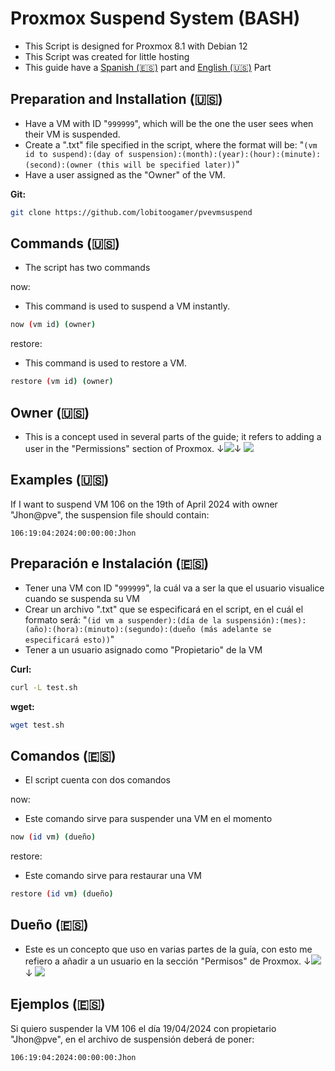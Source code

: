 # Proxmox Suspend System (BASH)
- This Script is designed for Proxmox 8.1 with Debian 12
- This Script was created for little hosting
- This guide have a [Spanish (🇪🇸)](https://github.com/lobitoogamer/pvevmsuspend?tab=readme-ov-file#preparaci%C3%B3n-e-instalaci%C3%B3n-) part and [English (🇺🇸)](https://github.com/lobitoogamer/pvevmsuspend?tab=readme-ov-file#preparation-and-installation-) Part

## Preparation and Installation (🇺🇸)

- Have a VM with ID "`999999`", which will be the one the user sees when their VM is suspended.
- Create a ".txt" file specified in the script, where the format will be: "`(vm id to suspend):(day of suspension):(month):(year):(hour):(minute):(second):(owner (this will be specified later))`"
- Have a user assigned as the "Owner" of the VM.

**Git:**
```bash
git clone https://github.com/lobitoogamer/pvevmsuspend
```

## Commands (🇺🇸)
- The script has two commands

now:
- This command is used to suspend a VM instantly.
```bash
now (vm id) (owner)
```

restore:
- This command is used to restore a VM.
```bash
restore (vm id) (owner)
```

## Owner (🇺🇸)
- This is a concept used in several parts of the guide; it refers to adding a user in the "Permissions" section of Proxmox. ↓![](https://i.imgur.com/ni0Kjju.png)↓
  ![](https://i.imgur.com/1smLNVe.png)
## Examples (🇺🇸)
If I want to suspend VM 106 on the 19th of April 2024 with owner "Jhon@pve", the suspension file should contain:
```
106:19:04:2024:00:00:00:Jhon
```

## Preparación e Instalación (🇪🇸)

- Tener una VM con ID "`999999`", la cuál va a ser la que el usuario visualice cuando se suspenda su VM
- Crear un archivo ".txt" que se especificará en el script, en el cuál el formato será: "`(id vm a suspender):(día de la suspensión):(mes):(año):(hora):(minuto):(segundo):(dueño (más adelante se especificará esto))`"
- Tener a un usuario asignado como "Propietario" de la VM

**Curl:**
```bash
curl -L test.sh
```

**wget:**
```bash
wget test.sh
```

## Comandos (🇪🇸)
- El script cuenta con dos comandos

now:
- Este comando sirve para suspender una VM en el momento
```bash
now (id vm) (dueño)
```

restore:
- Este comando sirve para restaurar una VM
```bash
restore (id vm) (dueño)
```
## Dueño (🇪🇸)
- Este es un concepto que uso en varias partes de la guía, con esto me refiero a añadir a un usuario en la sección "Permisos" de Proxmox. ↓![](https://i.imgur.com/ni0Kjju.png)↓
  ![](https://i.imgur.com/1smLNVe.png)
## Ejemplos (🇪🇸)
Si quiero suspender la VM 106 el día 19/04/2024 con propietario "Jhon@pve", en el archivo de suspensión deberá de poner:
```
106:19:04:2024:00:00:00:Jhon
```
